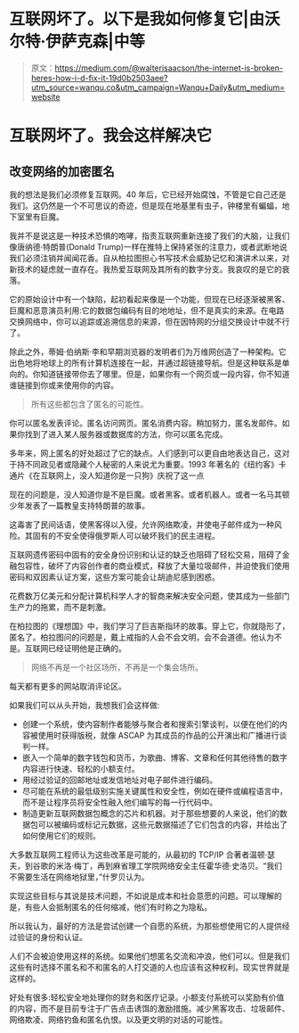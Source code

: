 # 互联网坏了。以下是我如何修复它|由沃尔特·伊萨克森|中等

> 原文：<https://medium.com/@walterisaacson/the-internet-is-broken-heres-how-i-d-fix-it-19d0b2503aee?utm_source=wanqu.co&utm_campaign=Wanqu+Daily&utm_medium=website>

# 互联网坏了。我会这样解决它

## 改变网络的加密匿名

我的想法是我们必须修复互联网。40 年后，它已经开始腐蚀，不管是它自己还是我们。这仍然是一个不可思议的奇迹，但是现在地基里有虫子，钟楼里有蝙蝠，地下室里有巨魔。

我并不是说这是一种技术恐惧的咆哮，指责互联网重新连接了我们的大脑，让我们像唐纳德·特朗普(Donald Trump)一样在推特上保持紧张的注意力，或者武断地说我们必须注销并闻闻花香。自从柏拉图担心书写技术会威胁记忆和演讲术以来，对新技术的疑虑就一直存在。我热爱互联网及其所有的数字分支。我哀叹的是它的衰落。

它的原始设计中有一个缺陷，起初看起来像是一个功能，但现在已经逐渐被黑客、巨魔和恶意演员利用:它的数据包编码有目的地地址，但不是真实的来源。在电路交换网络中，你可以追踪或追溯信息的来源，但在因特网的分组交换设计中就不行了。



除此之外，蒂姆·伯纳斯·李和早期浏览器的发明者们为万维网创造了一种架构。它出色地将地球上的所有计算机连接在一起，并通过超链接导航。但是这种联系是单向的。你知道链接带你去了哪里。但是，如果你有一个网页或一段内容，你不知道谁链接到你或来使用你的内容。

> 所有这些都包含了匿名的可能性。

你可以匿名发表评论。匿名访问网页。匿名消费内容。稍加努力，匿名发邮件。如果你找到了进入某人服务器或数据库的方法，你可以匿名完成。

多年来，网上匿名的好处超过了它的缺点。人们感到可以更自由地表达自己，这对于持不同政见者或隐藏个人秘密的人来说尤为重要。1993 年著名的《纽约客》卡通片《在互联网上，没人知道你是一只狗》庆祝了这一点

现在的问题是，没人知道你是不是巨魔。或者黑客。或者机器人。或者一名马其顿少年发表了一篇教皇支持特朗普的故事。

这毒害了民间话语，使黑客得以入侵，允许网络欺凌，并使电子邮件成为一种风险。其固有的不安全使得俄罗斯人可以破坏我们的民主进程。

互联网遗传密码中固有的安全身份识别和认证的缺乏也阻碍了轻松交易，阻碍了金融包容性，破坏了内容创作者的商业模式，释放了大量垃圾邮件，并迫使我们使用密码和双因素认证方案，这些方案可能会让胡迪尼感到困惑。

花费数万亿美元和分配计算机科学人才的智商来解决安全问题，使其成为一些部门生产力的拖累，而不是刺激。

在柏拉图的《理想国》中，我们学习了巨吉斯指环的故事。穿上它，你就隐形了，匿名了。柏拉图问的问题是，戴上戒指的人会不会文明，会不会道德。他认为不是。互联网已经证明他是正确的。

> 网络不再是一个社区场所，不再是一个集会场所。

每天都有更多的网站取消评论区。

如果我们可以从头开始，我想我们会这样做:

*   创建一个系统，使内容制作者能够与聚合者和搜索引擎谈判，以便在他们的内容被使用时获得版税，就像 ASCAP 为其成员的作品的公开演出和广播进行谈判一样。
*   嵌入一个简单的数字钱包和货币，为歌曲、博客、文章和任何其他待售的数字内容进行快速、轻松的小额支付。
*   用经过验证的回邮地址或发信地址对电子邮件进行编码。
*   尽可能在系统的最低级别实施关键属性和安全性，例如在硬件或编程语言中，而不是让程序员将安全性融入他们编写的每一行代码中。
*   制造更新互联网数据包概念的芯片和机器。对于那些想要的人来说，他们的数据包可以被编码或标记元数据，这些元数据描述了它们包含的内容，并给出了如何使用它们的规则。

大多数互联网工程师认为这些改革是可能的，从最初的 TCP/IP 合著者温顿·瑟夫，到谷歌的米洛·梅丁，再到麻省理工学院网络安全主任霍华德·史洛贝。“我们不需要生活在网络地狱里，”什罗贝认为。

实现这些目标与其说是技术问题，不如说是成本和社会意愿的问题。可以理解的是，有些人会抵制匿名的任何缩减，他们有时称之为隐私。

所以我认为，最好的方法是尝试创建一个自愿的系统，为那些想使用它的人提供经过验证的身份和认证。

人们不会被迫使用这样的系统。如果他们想匿名交流和冲浪，他们可以。但是我们这些有时选择不匿名和不和匿名的人打交道的人也应该有这种权利。现实世界就是这样的。

好处有很多:轻松安全地处理你的财务和医疗记录。小额支付系统可以奖励有价值的内容，而不是目前专注于广告点击诱饵的激励措施。减少黑客攻击、垃圾邮件、网络欺凌、网络钓鱼和匿名仇恨。以及更文明的对话的可能性。

